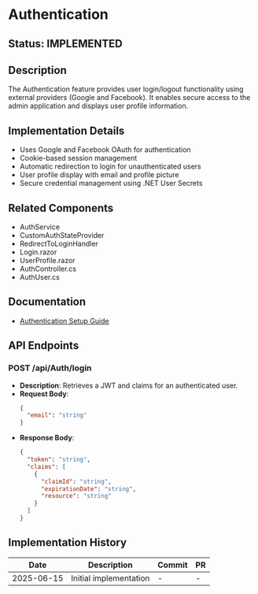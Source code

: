 # Authentication

## Status: IMPLEMENTED

## Description
The Authentication feature provides user login/logout functionality using external providers (Google and Facebook). It enables secure access to the admin application and displays user profile information.

## Implementation Details
- Uses Google and Facebook OAuth for authentication
- Cookie-based session management
- Automatic redirection to login for unauthenticated users
- User profile display with email and profile picture
- Secure credential management using .NET User Secrets

## Related Components
- AuthService
- CustomAuthStateProvider
- RedirectToLoginHandler
- Login.razor
- UserProfile.razor
- AuthController.cs
- AuthUser.cs

## Documentation
- [Authentication Setup Guide](/docs/authentication-setup.md)

## API Endpoints

### POST /api/Auth/login

- **Description**: Retrieves a JWT and claims for an authenticated user.
- **Request Body**:
  ```json
  {
    "email": "string"
  }
  ```
- **Response Body**:
  ```json
  {
    "token": "string",
    "claims": [
      {
        "claimId": "string",
        "expirationDate": "string",
        "resource": "string"
      }
    ]
  }
  ```

## Implementation History
| Date | Description | Commit | PR |
|------|-------------|--------|-----|
| 2025-06-15 | Initial implementation | - | - |
